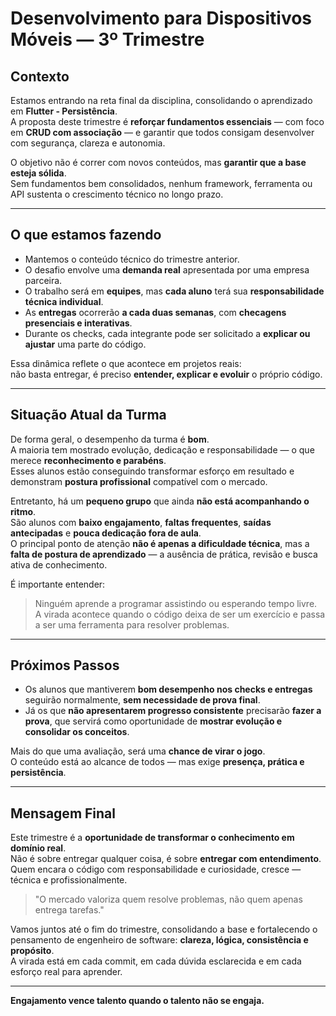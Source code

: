 # Desenvolvimento para Dispositivos Móveis — 3º Trimestre

## Contexto

Estamos entrando na reta final da disciplina, consolidando o aprendizado em **Flutter - Persistência**.  
A proposta deste trimestre é **reforçar fundamentos essenciais** — com foco em **CRUD com associação** — e garantir que todos consigam desenvolver com segurança, clareza e autonomia.

O objetivo não é correr com novos conteúdos, mas **garantir que a base esteja sólida**.  
Sem fundamentos bem consolidados, nenhum framework, ferramenta ou API sustenta o crescimento técnico no longo prazo.

---

## O que estamos fazendo

- Mantemos o conteúdo técnico do trimestre anterior.  
- O desafio envolve uma **demanda real** apresentada por uma empresa parceira.  
- O trabalho será em **equipes**, mas **cada aluno** terá sua **responsabilidade técnica individual**.  
- As **entregas** ocorrerão **a cada duas semanas**, com **checagens presenciais e interativas**.  
- Durante os checks, cada integrante pode ser solicitado a **explicar ou ajustar** uma parte do código.  

Essa dinâmica reflete o que acontece em projetos reais:  
não basta entregar, é preciso **entender, explicar e evoluir** o próprio código.

---

## Situação Atual da Turma

De forma geral, o desempenho da turma é **bom**.  
A maioria tem mostrado evolução, dedicação e responsabilidade — o que merece **reconhecimento e parabéns**.  
Esses alunos estão conseguindo transformar esforço em resultado e demonstram **postura profissional** compatível com o mercado.

Entretanto, há um **pequeno grupo** que ainda **não está acompanhando o ritmo**.  
São alunos com **baixo engajamento**, **faltas frequentes**, **saídas antecipadas** e **pouca dedicação fora de aula**.  
O principal ponto de atenção **não é apenas a dificuldade técnica**, mas a **falta de postura de aprendizado** — a ausência de prática, revisão e busca ativa de conhecimento.

É importante entender:  
> Ninguém aprende a programar assistindo ou esperando tempo livre.  
> A virada acontece quando o código deixa de ser um exercício e passa a ser uma ferramenta para resolver problemas.

---

## Próximos Passos

- Os alunos que mantiverem **bom desempenho nos checks e entregas** seguirão normalmente, **sem necessidade de prova final**.  
- Já os que **não apresentarem progresso consistente** precisarão **fazer a prova**, que servirá como oportunidade de **mostrar evolução e consolidar os conceitos**.

Mais do que uma avaliação, será uma **chance de virar o jogo**.  
O conteúdo está ao alcance de todos — mas exige **presença, prática e persistência**.

---

## Mensagem Final

Este trimestre é a **oportunidade de transformar o conhecimento em domínio real**.  
Não é sobre entregar qualquer coisa, é sobre **entregar com entendimento**.  
Quem encara o código com responsabilidade e curiosidade, cresce — técnica e profissionalmente.

> "O mercado valoriza quem resolve problemas, não quem apenas entrega tarefas."

Vamos juntos até o fim do trimestre, consolidando a base e fortalecendo o pensamento de engenheiro de software: **clareza, lógica, consistência e propósito**.  
A virada está em cada commit, em cada dúvida esclarecida e em cada esforço real para aprender.  

---

**Engajamento vence talento quando o talento não se engaja.**

